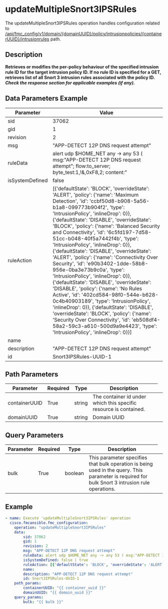 # updateMultipleSnort3IPSRules

The updateMultipleSnort3IPSRules operation handles configuration related to [/api/fmc_config/v1/domain/{domainUUID}/policy/intrusionpolicies/{containerUUID}/intrusionrules](/paths//api/fmc_config/v1/domain/{domain_uuid}/policy/intrusionpolicies/{container_uuid}/intrusionrules.md) path.&nbsp;
## Description
**Retrieves or modifies the per-policy behaviour of the specified intrusion rule ID for the target intrusion policy ID. If no rule ID is specified for a GET, retrieves list of all Snort 3 intrusion rules associated with the policy ID. _Check the response section for applicable examples (if any)._**

## Data Parameters Example
| Parameter | Value |
| --------- | -------- |
| sid | 37062 |
| gid | 1 |
| revision | 2 |
| msg | "APP-DETECT 12P DNS request attempt" |
| ruleData | alert udp $HOME_NET any -> any 53 ( msg:"APP-DETECT 12P DNS request attempt"; flow:to_server; byte_test:1,!&,0xF8,2; content:"|03|b32|03|i2p|00|",fast_pattern,nocase; metadata:policy max-detect-ips drop; service:dns; reference:url,geti2p.net; classtype:misc-activity; sid:37062; rev:2; ) |
| isSystemDefined | false | true |
| ruleAction | [{'defaultState': 'BLOCK', 'overrideState': 'ALERT', 'policy': {'name': 'Maximum Detection', 'id': 'ccbf50d8-b908-5a56-b1a8-099773b904f2', 'type': 'IntrusionPolicy', 'inlineDrop': 0}}, {'defaultState': 'DISABLE', 'overrideState': 'BLOCK', 'policy': {'name': 'Balanced Security and Connectivity', 'id': '6c5fd197-7d58-51cc-b048-40f5a7442f4b', 'type': 'IntrusionPolicy', 'inlineDrop': 0}}, {'defaultState': 'DISABLE', 'overrideState': 'ALERT', 'policy': {'name': 'Connectivity Over Security', 'id': 'e90b3402-1dde-58b8-956e-0ba3e73b9c0a', 'type': 'IntrusionPolicy', 'inlineDrop': 0}}, {'defaultState': 'DISABLE', 'overrideState': 'DISABLE', 'policy': {'name': 'No Rules Active', 'id': '402cd584-98f0-544e-b628-0c4b40903189', 'type': 'IntrusionPolicy', 'inlineDrop': 0}}, {'defaultState': 'DISABLE', 'overrideState': 'BLOCK', 'policy': {'name': 'Security Over Connectivity', 'id': 'eb508df4-58a2-59c3-a610-500d9a9e4423', 'type': 'IntrusionPolicy', 'inlineDrop': 0}}] |
| name |   |
| description | "APP-DETECT 12P DNS request attempt" |
| id | Snort3IPSRules-UUID-1 |

## Path Parameters
| Parameter | Required | Type | Description |
| --------- | -------- | ---- | ----------- |
| containerUUID | True | string <td colspan=3> The container id under which this specific resource is contained. |
| domainUUID | True | string <td colspan=3> Domain UUID |

## Query Parameters
| Parameter | Required | Type | Description |
| --------- | -------- | ---- | ----------- |
| bulk | True | boolean <td colspan=3> This parameter specifies that bulk operation is being used in the query. This parameter is required for bulk Snort 3 intrusion rule operations. |

## Example
```yaml
- name: Execute 'updateMultipleSnort3IPSRules' operation
  cisco.fmcansible.fmc_configuration:
    operation: "updateMultipleSnort3IPSRules"
    data:
        sid: 37062
        gid: 1
        revision: 2
        msg: "APP-DETECT 12P DNS request attempt"
        ruleData: alert udp $HOME_NET any -> any 53 ( msg:"APP-DETECT 12P DNS request attempt"; flow:to_server; byte_test:1,!&,0xF8,2; content:"|03|b32|03|i2p|00|",fast_pattern,nocase; metadata:policy max-detect-ips drop; service:dns; reference:url,geti2p.net; classtype:misc-activity; sid:37062; rev:2; )
        isSystemDefined: false | true
        ruleAction: [{'defaultState': 'BLOCK', 'overrideState': 'ALERT', 'policy': {'name': 'Maximum Detection', 'id': 'ccbf50d8-b908-5a56-b1a8-099773b904f2', 'type': 'IntrusionPolicy', 'inlineDrop': 0}}, {'defaultState': 'DISABLE', 'overrideState': 'BLOCK', 'policy': {'name': 'Balanced Security and Connectivity', 'id': '6c5fd197-7d58-51cc-b048-40f5a7442f4b', 'type': 'IntrusionPolicy', 'inlineDrop': 0}}, {'defaultState': 'DISABLE', 'overrideState': 'ALERT', 'policy': {'name': 'Connectivity Over Security', 'id': 'e90b3402-1dde-58b8-956e-0ba3e73b9c0a', 'type': 'IntrusionPolicy', 'inlineDrop': 0}}, {'defaultState': 'DISABLE', 'overrideState': 'DISABLE', 'policy': {'name': 'No Rules Active', 'id': '402cd584-98f0-544e-b628-0c4b40903189', 'type': 'IntrusionPolicy', 'inlineDrop': 0}}, {'defaultState': 'DISABLE', 'overrideState': 'BLOCK', 'policy': {'name': 'Security Over Connectivity', 'id': 'eb508df4-58a2-59c3-a610-500d9a9e4423', 'type': 'IntrusionPolicy', 'inlineDrop': 0}}]
        name:  
        description: "APP-DETECT 12P DNS request attempt"
        id: Snort3IPSRules-UUID-1
    path_params:
        containerUUID: "{{ container_uuid }}"
        domainUUID: "{{ domain_uuid }}"
    query_params:
        bulk: "{{ bulk }}"

```